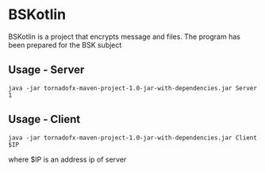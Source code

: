 # BSKotlin

BSKotlin is a project that encrypts message and files. The program has been prepared for the BSK subject

## Usage - Server
```
java -jar tornadofx-maven-project-1.0-jar-with-dependencies.jar Server 1
```

## Usage - Client

```
java -jar tornadofx-maven-project-1.0-jar-with-dependencies.jar Client $IP
```
where $IP is an address ip of server
